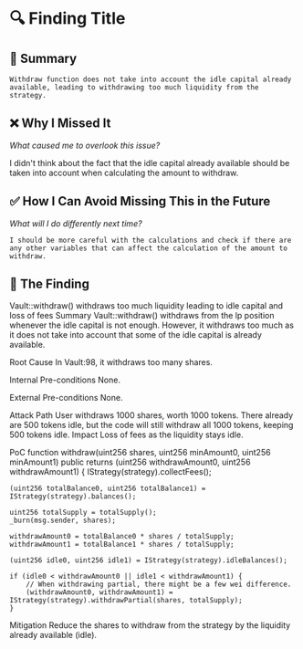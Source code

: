 # 🔍 Finding Title

## 📌 Summary  

    Withdraw function does not take into account the idle capital already available, leading to withdrawing too much liquidity from the strategy.

## ❌ Why I Missed It  
_What caused me to overlook this issue?_  

   I didn't think about the fact that the idle capital already available should be taken into account when calculating the amount to withdraw.

## ✅ How I Can Avoid Missing This in the Future  
_What will I do differently next time?_  

    I should be more careful with the calculations and check if there are any other variables that can affect the calculation of the amount to withdraw.
    
## 🔎 The Finding

Vault::withdraw() withdraws too much liquidity leading to idle capital and loss of fees
Summary
Vault::withdraw() withdraws from the lp position whenever the idle capital is not enough. However, it withdraws too much as it does not take into account that some of the idle capital is already available.

Root Cause
In Vault:98, it withdraws too many shares.

Internal Pre-conditions
None.

External Pre-conditions
None.

Attack Path
User withdraws 1000 shares, worth 1000 tokens. There already are 500 tokens idle, but the code will still withdraw all 1000 tokens, keeping 500 tokens idle.
Impact
Loss of fees as the liquidity stays idle.

PoC
function withdraw(uint256 shares, uint256 minAmount0, uint256 minAmount1)
    public
    returns (uint256 withdrawAmount0, uint256 withdrawAmount1)
{
    IStrategy(strategy).collectFees();

    (uint256 totalBalance0, uint256 totalBalance1) = IStrategy(strategy).balances();

    uint256 totalSupply = totalSupply();
    _burn(msg.sender, shares);

    withdrawAmount0 = totalBalance0 * shares / totalSupply;
    withdrawAmount1 = totalBalance1 * shares / totalSupply;

    (uint256 idle0, uint256 idle1) = IStrategy(strategy).idleBalances();

    if (idle0 < withdrawAmount0 || idle1 < withdrawAmount1) {
        // When withdrawing partial, there might be a few wei difference.
        (withdrawAmount0, withdrawAmount1) = IStrategy(strategy).withdrawPartial(shares, totalSupply);
    }
Mitigation
Reduce the shares to withdraw from the strategy by the liquidity already available (idle).